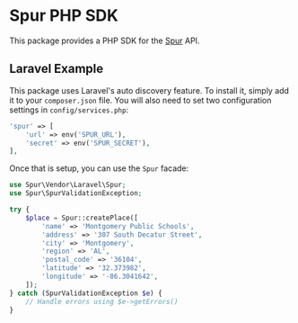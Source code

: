 # Spur PHP SDK

This package provides a PHP SDK for the [Spur](https://spurjobs.com/) API.

## Laravel Example

This package uses Laravel's auto discovery feature. To install it, simply add it to your `composer.json` file. You will also need to set two configuration settings in `config/services.php`:

```php
'spur' => [
    'url' => env('SPUR_URL'),
    'secret' => env('SPUR_SECRET'),
],
```

Once that is setup, you can use the `Spur` facade:

```php
use Spur\Vendor\Laravel\Spur;
use Spur\SpurValidationException;

try {
    $place = Spur::createPlace([
        'name' => 'Montgomery Public Schools',
        'address' => '307 South Decatur Street',
        'city' => 'Montgomery',
        'region' => 'AL',
        'postal_code' => '36104',
        'latitude' => '32.373982',
        'longitude' => '-86.3041642',
    ]);
} catch (SpurValidationException $e) {
    // Handle errors using $e->getErrors()
}
```
